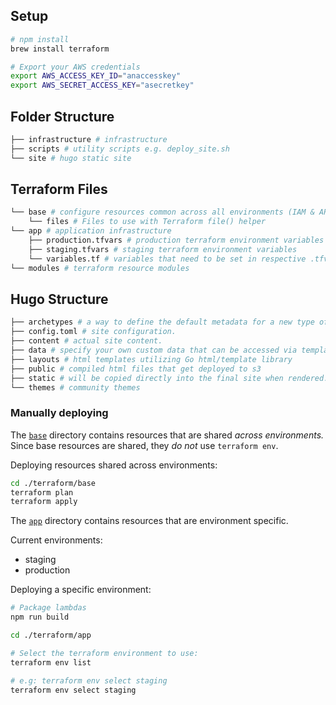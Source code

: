 ## Setup
```bash
# npm install
brew install terraform

# Export your AWS credentials
export AWS_ACCESS_KEY_ID="anaccesskey"
export AWS_SECRET_ACCESS_KEY="asecretkey"
```

## Folder Structure
```bash
├── infrastructure # infrastructure
├── scripts # utility scripts e.g. deploy_site.sh
└── site # hugo static site

```

## Terraform Files

```bash
└── base # configure resources common across all environments (IAM & API Gateway)
    └── files # Files to use with Terraform file() helper
└── app # application infrastructure
    ├── production.tfvars # production terraform environment variables
    ├── staging.tfvars # staging terraform environment variables
    └── variables.tf # variables that need to be set in respective .tfvars file
└── modules # terraform resource modules
```

## Hugo Structure
```bash
├── archetypes # a way to define the default metadata for a new type of post.
├── config.toml # site configuration.
├── content # actual site content.
├── data # specify your own custom data that can be accessed via templates or shortcodes.
├── layouts # html templates utilizing Go html/template library
├── public # compiled html files that get deployed to s3
├── static # will be copied directly into the final site when rendered.
└── themes # community themes
```

### Manually deploying

The [`base`](./terraform/base) directory contains resources that are shared *across environments.*
Since base resources are shared, they _do not_ use `terraform env`.

Deploying resources shared across environments:

```bash
cd ./terraform/base
terraform plan
terraform apply
```

The [`app`](./terraform/app) directory contains resources that are environment specific.

Current environments:
* staging
* production

Deploying a specific environment:

```bash
# Package lambdas
npm run build

cd ./terraform/app

# Select the terraform environment to use:
terraform env list

# e.g: terraform env select staging
terraform env select staging
```

